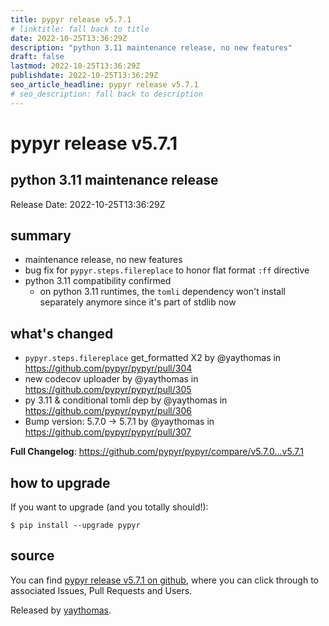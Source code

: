 ```yaml
---
title: pypyr release v5.7.1
# linktitle: fall back to title
date: 2022-10-25T13:36:29Z
description: "python 3.11 maintenance release, no new features"
draft: false
lastmod: 2022-10-25T13:36:29Z
publishdate: 2022-10-25T13:36:29Z
seo_article_headline: pypyr release v5.7.1
# seo_description: fall back to description
---
```

# pypyr release v5.7.1
## python 3.11 maintenance release
Release Date: 2022-10-25T13:36:29Z

## summary
- maintenance release, no new features
- bug fix for `pypyr.steps.filereplace` to honor flat format `:ff` directive
- python 3.11 compatibility confirmed
  - on python 3.11 runtimes, the `tomli` dependency won't install separately anymore since it's part of stdlib now

## what's changed
* `pypyr.steps.filereplace` get_formatted X2 by @yaythomas in https://github.com/pypyr/pypyr/pull/304
* new codecov uploader by @yaythomas in https://github.com/pypyr/pypyr/pull/305
* py 3.11 & conditional tomli dep by @yaythomas in https://github.com/pypyr/pypyr/pull/306
* Bump version: 5.7.0 → 5.7.1 by @yaythomas in https://github.com/pypyr/pypyr/pull/307


**Full Changelog**: https://github.com/pypyr/pypyr/compare/v5.7.0...v5.7.1

## how to upgrade
If you want to upgrade (and you totally should!): 

```text
$ pip install --upgrade pypyr
```

## source
You can find [pypyr release v5.7.1 on github](https://github.com/pypyr/pypyr/releases/tag/v5.7.1), where you can 
click through to associated Issues, Pull Requests and Users.

Released by [yaythomas](https://github.com/yaythomas).

